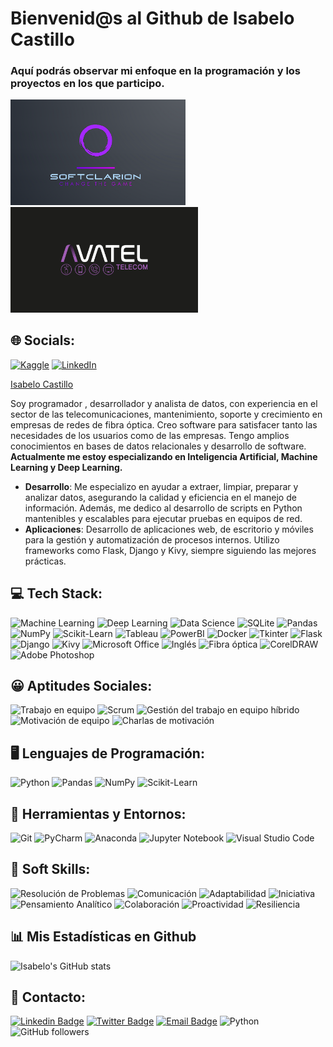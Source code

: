 # Bienvenid@s al Github de Isabelo Castillo


### Aquí podrás observar mi enfoque en la programación y los proyectos en los que participo.
<img src="./images/logo_softClarion.png" alt="Logo de SoftClarion" width="280"/> <img src="./images/logo_avatel_negro.png" alt="Logo de Avatel" width="300"/>


## 🌐 Socials:
[![Kaggle](https://img.shields.io/badge/Kaggle-%2320BEFF.svg?logo=kaggle&logoColor=white)](https://www.kaggle.com/isabelocastillo)
[![LinkedIn](https://img.shields.io/badge/LinkedIn-%230077B5.svg?logo=linkedin&logoColor=white)](https://www.linkedin.com/in/isabelo-castillo/) 

<div class="badge-base LI-profile-badge" data-locale="es_ES" data-size="medium" data-theme="dark" data-type="VERTICAL" data-vanity="isabelocastillo" data-version="v1"><a class="badge-base__link LI-simple-link" href="https://es.linkedin.com/in/isabelocastillo?trk=profile-badge">Isabelo Castillo</a></div>
              



Soy programador , desarrollador y analista de datos, con experiencia en el sector de las telecomunicaciones, mantenimiento, soporte y crecimiento en empresas de redes de fibra óptica. Creo software para satisfacer tanto las necesidades de los usuarios como de las empresas. Tengo amplios conocimientos en bases de datos relacionales y desarrollo de software. **Actualmente me estoy especializando en Inteligencia Artificial, Machine Learning y Deep Learning.**

- **Desarrollo**: Me especializo en ayudar a extraer, limpiar, preparar y analizar datos, asegurando la calidad y eficiencia en el manejo de información. Además, me dedico al desarrollo de scripts en Python mantenibles y escalables para ejecutar pruebas en equipos de red.
- **Aplicaciones**: Desarrollo de aplicaciones web, de escritorio y móviles para la gestión y automatización de procesos internos. Utilizo frameworks como Flask, Django y Kivy, siempre siguiendo las mejores prácticas.


## 💻 Tech Stack:
![Machine Learning](https://img.shields.io/badge/-Machine%20Learning-blueviolet)
![Deep Learning](https://img.shields.io/badge/-Deep%20Learning-ff69b4)
![Data Science](https://img.shields.io/badge/-Data%20Science-brightgreen)
![SQLite](https://img.shields.io/badge/-SQLite-blue)
![Pandas](https://img.shields.io/badge/-Pandas-brightgreen)
![NumPy](https://img.shields.io/badge/-NumPy-yellow)
![Scikit-Learn](https://img.shields.io/badge/-Scikit--Learn-blue)
![Tableau](https://img.shields.io/badge/-Tableau-blue)
![PowerBI](https://img.shields.io/badge/-PowerBI-orange)
![Docker](https://img.shields.io/badge/-Docker-blue)
![Tkinter](https://img.shields.io/badge/-Tkinter-yellow)
![Flask](https://img.shields.io/badge/-Flask-red)
![Django](https://img.shields.io/badge/-Django-green)
![Kivy](https://img.shields.io/badge/-Kivy-purple)
![Microsoft Office](https://img.shields.io/badge/-Microsoft%20Office-orange)
![Inglés](https://img.shields.io/badge/-Ingl%C3%A9s-brightgreen)
![Fibra óptica](https://img.shields.io/badge/-Fibra%20%C3%B3ptica-blue)
![CorelDRAW](https://img.shields.io/badge/-CorelDRAW-lightgrey)
![Adobe Photoshop](https://img.shields.io/badge/-Adobe%20Photoshop-orange)



## 😀 Aptitudes Sociales:
![Trabajo en equipo](https://img.shields.io/badge/-Trabajo%20en%20equipo-blue)
![Scrum](https://img.shields.io/badge/-Scrum-yellow)
![Gestión del trabajo en equipo híbrido](https://img.shields.io/badge/-Gesti%C3%B3n%20del%20trabajo%20en%20equipo%20h%C3%ADbrido-lightgrey)
![Motivación de equipo](https://img.shields.io/badge/-Motivaci%C3%B3n%20de%20equipo-orange)
![Charlas de motivación](https://img.shields.io/badge/-Charlas%20de%20motivaci%C3%B3n-red)

## 🖥️ Lenguajes de Programación:
![Python](https://img.shields.io/badge/-Python-blue)
![Pandas](https://img.shields.io/badge/-Pandas-brightgreen)
![NumPy](https://img.shields.io/badge/-NumPy-yellow)
![Scikit-Learn](https://img.shields.io/badge/-Scikit--Learn-blue)

## 🔧 Herramientas y Entornos:
![Git](https://img.shields.io/badge/-Git-black)
![PyCharm](https://img.shields.io/badge/-PyCharm-orange)
![Anaconda](https://img.shields.io/badge/-Anaconda-green)
![Jupyter Notebook](https://img.shields.io/badge/-Jupyter%20Notebook-orange)
![Visual Studio Code](https://img.shields.io/badge/-Visual%20Studio%20Code-blue)

## 🤝 Soft Skills:
![Resolución de Problemas](https://img.shields.io/badge/-Resoluci%C3%B3n%20de%20Problemas-yellow)
![Comunicación](https://img.shields.io/badge/-Comunicaci%C3%B3n-brightgreen)
![Adaptabilidad](https://img.shields.io/badge/-Adaptabilidad-yellowgreen)
![Iniciativa](https://img.shields.io/badge/-Iniciativa-orange)
![Pensamiento Analítico](https://img.shields.io/badge/-Pensamiento%20Anal%C3%ADtico-red)
![Colaboración](https://img.shields.io/badge/-Colaboraci%C3%B3n-blue)
![Proactividad](https://img.shields.io/badge/-Proactividad%C3%B3n-brightgreen)
![Resiliencia](https://img.shields.io/badge/-Resiliencia-lightgrey)

## 📊 Mis Estadísticas en Github
![Isabelo's GitHub stats](https://github-readme-stats.vercel.app/api?username=IsabeloCastillo&show_icons=true&theme=radical)

## 📧 Contacto:
[![Linkedin Badge](https://img.shields.io/badge/-Isabelo_Castillo-blue?style=flat-square&logo=Linkedin&logoColor=white&link=https://www.linkedin.com/in/isabelo-castillo-945168255/)](https://www.linkedin.com/in/isabelo-castillo-945168255/)
[![Twitter Badge](https://img.shields.io/badge/-IsabeloCastillo-blue?style=flat-square&logo=Twitter&logoColor=white&link=https://twitter.com/IsabeloCastillo)](https://twitter.com/IsabeloCastillo)
[![Email Badge](https://img.shields.io/badge/-isabelocastillosanchez%40gmail.com-red?style=flat-square&logo=Gmail&logoColor=white&link=mailto:isabelocastillosanchez@gmail.com)](mailto:isabelocastillosanchez@gmail.com)
![Python](https://img.shields.io/badge/-Python-black?style=flat-square&logo=Python)
![GitHub followers](https://img.shields.io/github/followers/IsabeloCastillo?label=Follow&style=social)



